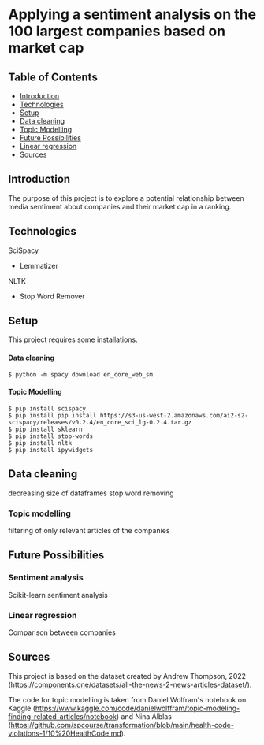 # Applying a sentiment analysis on the 100 largest companies based on market cap
## Table of Contents
* [Introduction](#introduction)
* [Technologies](#technologies)
* [Setup](#setup)
* [Data cleaning](#data-cleaning)
* [Topic Modelling](#topic-modelling)
* [Future Possibilities](#future-posibilities)
* [Linear regression](#linear-regression)
* [Sources](#sources)

## Introduction
The purpose of this project is to explore a potential relationship between media sentiment about companies and their market cap in a ranking.

## Technologies
SciSpacy
* Lemmatizer

NLTK
* Stop Word Remover

## Setup
This project requires some installations.

#### Data cleaning
```
$ python -m spacy download en_core_web_sm

```
#### Topic Modelling
```
$ pip install scispacy
$ pip install pip install https://s3-us-west-2.amazonaws.com/ai2-s2-scispacy/releases/v0.2.4/en_core_sci_lg-0.2.4.tar.gz
$ pip install sklearn
$ pip install stop-words
$ pip install nltk
$ pip install ipywidgets
```
## Data cleaning
decreasing size of dataframes
stop word removing

### Topic modelling
filtering of only relevant articles of the companies

## Future Possibilities

### Sentiment analysis
Scikit-learn sentiment analysis

### Linear regression
Comparison between companies

## Sources
This project is based on the dataset created by Andrew Thompson, 2022 (https://components.one/datasets/all-the-news-2-news-articles-dataset/).

The code for topic modelling is taken from Daniel Wolfram's notebook on Kaggle (https://www.kaggle.com/code/danielwolffram/topic-modeling-finding-related-articles/notebook) 
and Nina Alblas (https://github.com/spcourse/transformation/blob/main/health-code-violations-1/10%20HealthCode.md).
